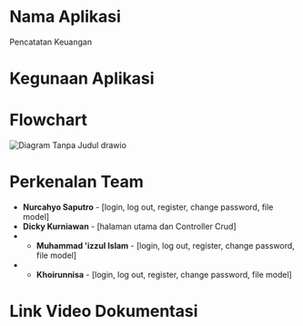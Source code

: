 # Nama Aplikasi
Pencatatan Keuangan
# Kegunaan Aplikasi
# Flowchart
![Diagram Tanpa Judul drawio](https://github.com/user-attachments/assets/2095e3e4-c5b0-45e2-b7e6-fd69a14ccf37)


# Perkenalan Team
- **Nurcahyo Saputro** - [login, log out, register, change password, file model]
- **Dicky Kurniawan** - [halaman utama  dan Controller Crud]
- - **Muhammad 'izzul Islam** - [login, log out, register, change password, file model]
- - **Khoirunnisa** - [login, log out, register, change password, file model]

# Link Video Dokumentasi
